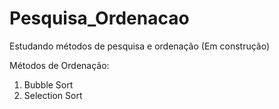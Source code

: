 # Pesquisa_Ordenacao
Estudando métodos de pesquisa e ordenação (Em construção)

Métodos de Ordenação:
1. Bubble Sort
2. Selection Sort

